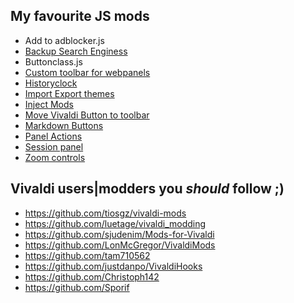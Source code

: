 ## My favourite JS mods 
- Add to adblocker.js
- [Backup Search Enginess](https://github.com/luetage/vivaldi_modding/blob/master/backup-search-engines.js)
- Buttonclass.js
- [Custom toolbar for webpanels](https://forum.vivaldi.net/topic/45812/custom-toolbar-for-web-panels)
- [Historyclock](https://github.com/luetage/vivaldi_modding/blob/master/history-clock.js)
- [Import Export themes](https://github.com/luetage/vivaldi_modding/blob/master/import-export_themes.js)
- [Inject Mods](https://forum.vivaldi.net/topic/30679/mod-loader-for-vivaldi)
- [Move Vivaldi Button to toolbar](https://forum.vivaldi.net/topic/45349/solved-move-vivaldi-button-on-main-toolbar-left-right) 
- [Markdown Buttons](https://github.com/sjudenim/Mods-for-Vivaldi/blob/master/markdown-toolbar.js) 
- [Panel Actions](https://github.com/LonMcGregor/VivaldiMods/blob/master/mods/panel_actions.js)
- [Session panel](https://forum.vivaldi.net/topic/28102/advanced-panels-mod-with-sessions-panel)
- [Zoom controls](https://forum.vivaldi.net/topic/44724/zoom-controls-in-address-bar-with-slide-out-animation?page=1)

## Vivaldi users|modders you *should* follow ;)
* https://github.com/tiosgz/vivaldi-mods
* https://github.com/luetage/vivaldi_modding
* https://github.com/sjudenim/Mods-for-Vivaldi
* https://github.com/LonMcGregor/VivaldiMods
* https://github.com/tam710562
* https://github.com/justdanpo/VivaldiHooks
* https://github.com/Christoph142
* https://github.com/Sporif

